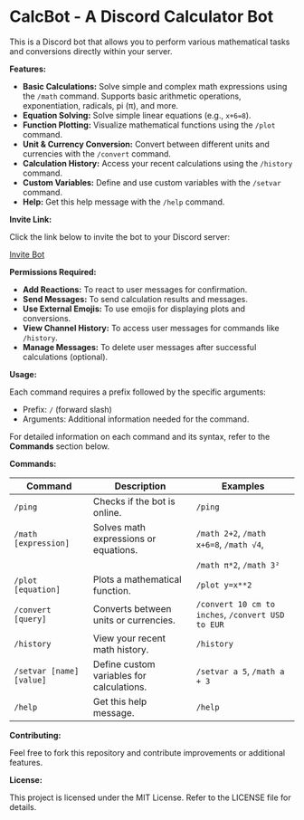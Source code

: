 # CalcBot - A Discord Calculator Bot

This is a Discord bot that allows you to perform various mathematical tasks and conversions directly within your server.

**Features:**

* **Basic Calculations:** Solve simple and complex math expressions using the `/math` command. Supports basic arithmetic operations, exponentiation, radicals, pi (π), and more. 
* **Equation Solving:** Solve simple linear equations (e.g., `x+6=8`).
* **Function Plotting:**  Visualize mathematical functions using the `/plot` command. 
* **Unit & Currency Conversion:** Convert between different units and currencies with the `/convert` command.
* **Calculation History:** Access your recent calculations using the `/history` command.
* **Custom Variables:** Define and use custom variables with the `/setvar` command.
* **Help:** Get this help message with the `/help` command.

**Invite Link:**

Click the link below to invite the bot to your Discord server:

[Invite Bot](https://discord.com/oauth2/authorize?client_id=1088234408894550118&permissions=412317211712&integration_type=0&scope=bot+applications.commands)

**Permissions Required:**

* **Add Reactions:** To react to user messages for confirmation.
* **Send Messages:** To send calculation results and messages.
* **Use External Emojis:** To use emojis for displaying plots and conversions.
* **View Channel History:** To access user messages for commands like `/history`.
* **Manage Messages:**  To delete user messages after successful calculations (optional).

**Usage:**

Each command requires a prefix followed by the specific arguments:

* Prefix: `/` (forward slash)
* Arguments: Additional information needed for the command. 

For detailed information on each command and its syntax, refer to the **Commands** section below.

**Commands:**

| Command                | Description                                          | Examples                                         |
|------------------------|-----------------------------------------------------|-------------------------------------------------|
| `/ping`                 | Checks if the bot is online.                          | `/ping`                                         |
| `/math [expression]`     | Solves math expressions or equations.                 | `/math 2+2`, `/math x+6=8`, `/math √4`,           |
|                          |                                                    | `/math π*2`, `/math 3²`                          |
| `/plot [equation]`      | Plots a mathematical function.                       | `/plot y=x**2`                                 |
| `/convert [query]`      | Converts between units or currencies.                | `/convert 10 cm to inches`, `/convert USD to EUR` |
| `/history`              | View your recent math history.                        | `/history`                                         |
| `/setvar [name] [value]`  | Define custom variables for calculations.           | `/setvar a 5`, `/math a + 3`                      |
| `/help`                 | Get this help message.                               | `/help`                                         |

**Contributing:**

Feel free to fork this repository and contribute improvements or additional features.

**License:**

This project is licensed under the MIT License.  Refer to the LICENSE file for details.
